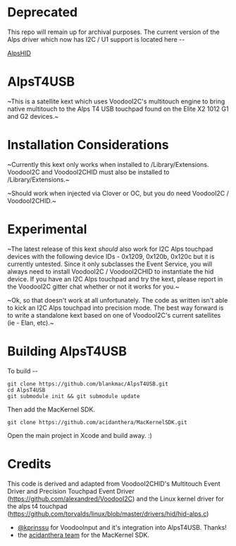 # Deprecated
This repo will remain up for archival purposes.  The current version of the Alps driver which now has I2C / U1 support is located here --

[AlpsHID](https://github.com/blankmac/AlpsHID)


# AlpsT4USB

~This is a satellite kext which uses VoodooI2C's multitouch engine to bring native multitouch to the Alps
T4 USB touchpad found on the Elite X2 1012 G1 and G2 devices.~

# Installation Considerations

~Currently this kext only works when installed to /Library/Extensions.  VoodooI2C and VoodooI2CHID must 
also be installed to /Library/Extensions.~

~Should work when injected via Clover or OC, but you do need VoodooI2C / VoodooI2CHID.~

# Experimental

~The latest release of this kext *should* also work for I2C Alps touchpad devices with the following device IDs - 0x1209, 0x120b, 0x120c but it is currently untested.  Since it only subclasses the Event Service, you will always need to install VoodooI2C / VoodooI2CHID to instantiate the hid device.  If you have an I2C Alps touchpad and try the kext, please report in the VoodooI2C gitter chat whether or not it works for you.~

~Ok, so that doesn't work at all unfortunately.  The code as written isn't able to kick an I2C Alps touchpad into precision mode.  The best way forward is to write a standalone kext based on one of VoodooI2C's current satellites (ie - Elan, etc).~

# Building AlpsT4USB

To build --
```
git clone https://github.com/blankmac/AlpsT4USB.git
cd AlpsT4USB
git submodule init && git submodule update
```

Then add the MacKernel SDK.
```
git clone https://github.com/acidanthera/MacKernelSDK.git
```

Open the main project in Xcode and build away.  :)

# Credits
This code is derived and adapted from VoodooI2CHID's Multitouch Event Driver and Precision
Touchpad Event Driver (https://github.com/alexandred/VoodooI2C) and the Linux kernel driver
for the alps t4 touchpad (https://github.com/torvalds/linux/blob/master/drivers/hid/hid-alps.c)
- [@kprinssu](https://github.com/kprinssu) for VoodooInput and it's integration into AlpsT4USB.  Thanks!
- the [acidanthera team](https://github.com/acidanthera) for the MacKernel SDK.
